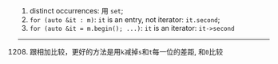 1. distinct occurrences: 用 ```set```;
2. ```for (auto &it : m)```: ```it``` is an entry, not iterator: ```it.second```;
3. ```for (auto &it = m.begin(); ...)```: ```it``` is an iterator: ```it->second```

--- 
1208. 跟相加比较，更好的方法是用```k```减掉```s```和```t```每一位的差距,  和```0```比较
